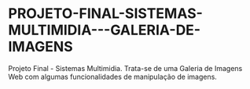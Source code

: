 # PROJETO-FINAL-SISTEMAS-MULTIMIDIA---GALERIA-DE-IMAGENS
 Projeto Final - Sistemas Multimidia. Trata-se de uma Galeria de Imagens Web com algumas funcionalidades de manipulação de imagens.
